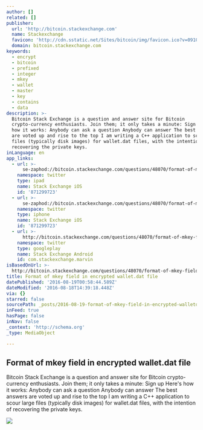 ```yaml
---
author: []
related: []
publisher:
  url: 'http://bitcoin.stackexchange.com'
  name: Stackexchange
  favicon: 'http://cdn.sstatic.net/Sites/bitcoin/img/favicon.ico?v=0910168c5c65'
  domain: bitcoin.stackexchange.com
keywords:
  - encrypt
  - bitcoin
  - prefixed
  - integer
  - mkey
  - wallet
  - master
  - key
  - contains
  - data
description: >-
  Bitcoin Stack Exchange is a question and answer site for Bitcoin
  crypto-currency enthusiasts. Join them; it only takes a minute: Sign up Here's
  how it works: Anybody can ask a question Anybody can answer The best answers
  are voted up and rise to the top I am writing a C++ application to scour large
  files (typically disk images) for wallet.dat files, with the intention of
  recovering the private keys.
inLanguage: en
app_links:
  - url: >-
      se-zaphod://bitcoin.stackexchange.com/questions/48070/format-of-mkey-field-in-encrypted-wallet-dat-file
    namespace: twitter
    type: ipad
    name: Stack Exchange iOS
    id: '871299723'
  - url: >-
      se-zaphod://bitcoin.stackexchange.com/questions/48070/format-of-mkey-field-in-encrypted-wallet-dat-file
    namespace: twitter
    type: iphone
    name: Stack Exchange iOS
    id: '871299723'
  - url: >-
      http://bitcoin.stackexchange.com/questions/48070/format-of-mkey-field-in-encrypted-wallet-dat-file
    namespace: twitter
    type: googleplay
    name: Stack Exchange Android
    id: com.stackexchange.marvin
isBasedOnUrl: >-
  http://bitcoin.stackexchange.com/questions/48070/format-of-mkey-field-in-encrypted-wallet-dat-file
title: Format of mkey field in encrypted wallet.dat file
datePublished: '2016-08-19T00:58:44.589Z'
dateModified: '2016-08-18T14:39:18.448Z'
via: {}
starred: false
sourcePath: _posts/2016-08-19-format-of-mkey-field-in-encrypted-walletdat-file.md
inFeed: true
hasPage: false
inNav: false
_context: 'http://schema.org'
_type: MediaObject

---
```

<article style=""><h1>Format of mkey field in encrypted wallet.dat file</h1><p>Bitcoin Stack Exchange is a question and answer site for Bitcoin crypto-currency enthusiasts. Join them; it only takes a minute: Sign up Here's how it works: Anybody can ask a question Anybody can answer The best answers are voted up and rise to the top I am writing a C++ application to scour large files (typically disk images) for wallet.dat files, with the intention of recovering the private keys.</p><img src="http://cdn.sstatic.net/Sites/bitcoin/img/apple-touch-icon.png?v=a43e5a337e6b&amp;a" /></article>